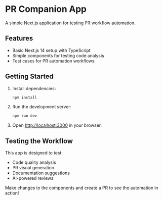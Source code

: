 # PR Companion App

A simple Next.js application for testing PR workflow automation.

## Features

- Basic Next.js 14 setup with TypeScript
- Simple components for testing code analysis
- Test cases for PR automation workflows

## Getting Started

1. Install dependencies:
   ```bash
   npm install
   ```

2. Run the development server:
   ```bash
   npm run dev
   ```

3. Open [http://localhost:3000](http://localhost:3000) in your browser.

## Testing the Workflow

This app is designed to test:
- Code quality analysis
- PR visual generation  
- Documentation suggestions
- AI-powered reviews

Make changes to the components and create a PR to see the automation in action!

